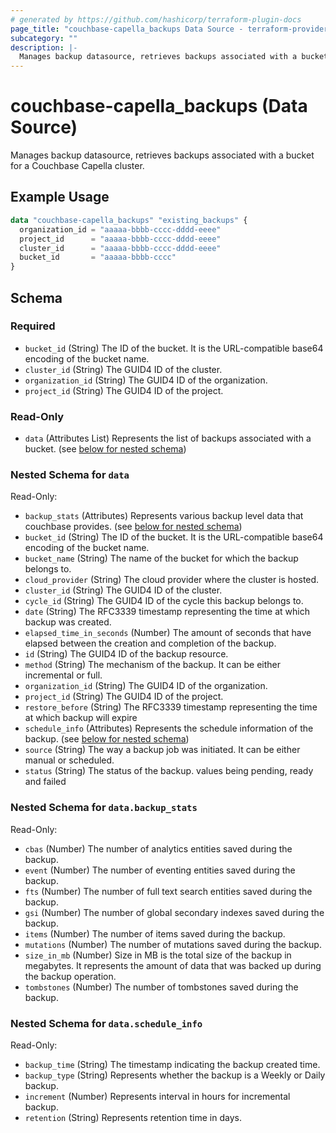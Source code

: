 ```yaml
---
# generated by https://github.com/hashicorp/terraform-plugin-docs
page_title: "couchbase-capella_backups Data Source - terraform-provider-couchbase-capella"
subcategory: ""
description: |-
  Manages backup datasource, retrieves backups associated with a bucket for a Couchbase Capella cluster.
---
```


# couchbase-capella_backups (Data Source)

Manages backup datasource, retrieves backups associated with a bucket for a Couchbase Capella cluster.

## Example Usage

```terraform
data "couchbase-capella_backups" "existing_backups" {
  organization_id = "aaaaa-bbbb-cccc-dddd-eeee"
  project_id      = "aaaaa-bbbb-cccc-dddd-eeee"
  cluster_id      = "aaaaa-bbbb-cccc-dddd-eeee"
  bucket_id       = "aaaaa-bbbb-cccc"
}
```

<!-- schema generated by tfplugindocs -->
## Schema

### Required

- `bucket_id` (String) The ID of the bucket. It is the URL-compatible base64 encoding of the bucket name.
- `cluster_id` (String) The GUID4 ID of the cluster.
- `organization_id` (String) The GUID4 ID of the organization.
- `project_id` (String) The GUID4 ID of the project.

### Read-Only

- `data` (Attributes List) Represents the list of backups associated with a bucket. (see [below for nested schema](#nestedatt--data))

<a id="nestedatt--data"></a>
### Nested Schema for `data`

Read-Only:

- `backup_stats` (Attributes) Represents various backup level data that couchbase provides. (see [below for nested schema](#nestedatt--data--backup_stats))
- `bucket_id` (String) The ID of the bucket. It is the URL-compatible base64 encoding of the bucket name.
- `bucket_name` (String) The name of the bucket for which the backup belongs to.
- `cloud_provider` (String) The cloud provider where the cluster is hosted.
- `cluster_id` (String) The GUID4 ID of the cluster.
- `cycle_id` (String) The GUID4 ID of the cycle this backup belongs to.
- `date` (String) The RFC3339 timestamp representing the time at which backup was created.
- `elapsed_time_in_seconds` (Number) The amount of seconds that have elapsed between the creation and completion of the backup.
- `id` (String) The GUID4 ID of the backup resource.
- `method` (String) The mechanism of the backup. It can be either incremental or full.
- `organization_id` (String) The GUID4 ID of the organization.
- `project_id` (String) The GUID4 ID of the project.
- `restore_before` (String) The RFC3339 timestamp representing the time at which backup will expire
- `schedule_info` (Attributes) Represents the schedule information of the backup. (see [below for nested schema](#nestedatt--data--schedule_info))
- `source` (String) The way a backup job was initiated. It can be either manual or scheduled.
- `status` (String) The status of the backup. values being pending, ready and failed

<a id="nestedatt--data--backup_stats"></a>
### Nested Schema for `data.backup_stats`

Read-Only:

- `cbas` (Number) The number of analytics entities saved during the backup.
- `event` (Number) The number of eventing entities saved during the backup.
- `fts` (Number) The number of full text search entities saved during the backup.
- `gsi` (Number) The number of global secondary indexes saved during the backup.
- `items` (Number) The number of items saved during the backup.
- `mutations` (Number) The number of mutations saved during the backup.
- `size_in_mb` (Number) Size in MB is the total size of the backup in megabytes. It represents the amount of data that was backed up during the backup operation.
- `tombstones` (Number) The number of tombstones saved during the backup.


<a id="nestedatt--data--schedule_info"></a>
### Nested Schema for `data.schedule_info`

Read-Only:

- `backup_time` (String) The timestamp indicating the backup created time.
- `backup_type` (String) Represents whether the backup is a Weekly or Daily backup.
- `increment` (Number) Represents interval in hours for incremental backup.
- `retention` (String) Represents retention time in days.
